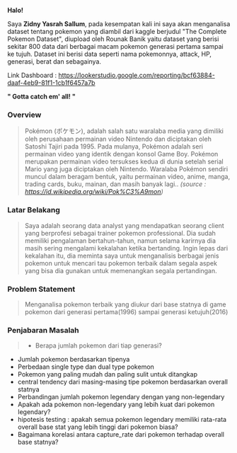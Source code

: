 **Halo!**

Saya **Zidny Yasrah Sallum**, pada kesempatan kali ini saya akan menganalisa dataset tentang pokemon yang diambil dari kaggle berjudul "The Complete Pokemon Dataset", diupload oleh Rounak Banik yaitu dataset yang berisi sekitar 800 data dari berbagai macam pokemon generasi pertama sampai ke tujuh. Dataset ini berisi data seperti nama pokemonnya, attack, HP, generasi, berat dan sebagainya.

Link Dashboard : https://lookerstudio.google.com/reporting/bcf63884-daaf-4eb9-81f1-1cb1f6457a7b

**" Gotta catch em' all! "**



### **Overview**
> Pokémon (ポケモン), adalah salah satu waralaba media yang dimiliki oleh perusahaan permainan video Nintendo dan diciptakan oleh Satoshi Tajiri pada 1995. Pada mulanya, Pokémon adalah seri permainan video yang identik dengan konsol Game Boy. Pokémon merupakan permainan video tersukses kedua di dunia setelah serial Mario yang juga diciptakan oleh Nintendo.  Waralaba Pokémon sendiri muncul dalam beragam bentuk, yaitu permainan video, anime, manga, trading cards, buku, mainan, dan masih banyak lagi.. _(source : https://id.wikipedia.org/wiki/Pok%C3%A9mon)_

### **Latar Belakang**
> Saya adalah seorang data analyst yang mendapatkan seorang client yang berprofesi sebagai trainer pokemon professional. Dia sudah memiliki pengalaman bertahun-tahun, namun selama karirnya dia masih sering mengalami kekalahan ketika bertanding. Ingin lepas dari kekalahan itu, dia meminta saya untuk menganalisis berbagai jenis pokemon untuk mencari tau pokemon terbaik dalam segala aspek yang bisa dia gunakan untuk memenangkan segala pertandingan.

### **Problem Statement**
> Menganalisa pokemon terbaik yang diukur dari base statnya di game pokemon dari generasi pertama(1996) sampai generasi ketujuh(2016)

### **Penjabaran Masalah**
> * Berapa jumlah pokemon dari tiap generasi?
* Jumlah pokemon berdasarkan tipenya
* Perbedaan single type dan dual type pokemon
* Pokemon yang paling mudah dan paling sulit untuk ditangkap
* central tendency dari masing-masing tipe pokemon berdasarkan overall statnya
* Perbandingan jumlah pokemon legendary dengan yang non-legendary
* Apakah ada pokemon non-legendary yang lebih kuat dari pokemon legendary?
* hipotesis testing : apakah semua pokemon legendary memiliki rata-rata overall base stat yang lebih tinggi dari pokemon biasa?
* Bagaimana korelasi antara capture_rate dari pokemon terhadap overall base statnya?